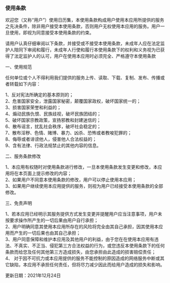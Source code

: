 <meta charset="utf-8">


<meta name="viewport" content="width=device-width, initial-scale=1,maximum-scale=1,user-scalable=no">

<meta http-equiv="Content-Type" content="text/html; charset=utf8">

<div class="txt"><h3>使用条款</h3><p>欢迎您（又称“用户”）使用日历集，本使用条款构成用户使用本应用所提供的服务之先决条件，除非用户接受本使用条款，否则用户无权使用本应用的服务。用户一旦使用，即视为同意接受本使用条款的约束。</p><p></p><p>请用户认真仔细审阅以下条款，并接受或不接受本使用条款，未成年人应在法定监护人陪同下审阅和履行，未成年人行使和履行本使用条款下的权利和义务视为已获得了法定监护人的认可，用户在使用本应用时必须完全、严格遵守本使用条款	</p><p>一、使用规范</p><p>任何单位或个人不得利用我们提供的服务上传、读取、下载、复制、发布、传播或者转载如下内容：</p><p>1、反对宪法所确定的基本原则的；<br>	2、危害国家安全，泄露国家秘密，颠覆国家政权，破坏国家统一的；<br>	3、损害国家荣誉和利益的；<br>	4、煽动民族仇恨、民族歧视，破坏民族团结的；<br>	5、破坏国家宗教政策，宣扬邪教和封建迷信的；<br>	6、散布谣言，扰乱社会秩序，破坏社会稳定的；<br>	7、散布淫秽、色情、赌博、暴力、凶杀、恐怖或者教唆犯罪的；<br>	8、侮辱或者诽谤他人，侵害他人合法权益的；<br>	9、含有法律、行政法规禁止的其他内容的信息。	</p><p>二、服务条款修改</p><p>1、本应用有权随时对使用条款进行修改，一旦本使用条款发生变更和修改，本应用将在本页面上提示修改的内容；<br>	2、如果用户不同意本使用条款的修改，用户可以停止使用本应用；<br>	3、如果用户继续使用本应用提供的服务，则视为用户已经接受本使用条款的全部修改。</p><p>三、免责声明</p><p>1、若本应用已经明示其服务提供方式发生变更并提醒用户应当注意事项，用户未按要求操作所产生的一切后果由用户自行承担；<br> 2、用户明确同意其使用本应用所存在的风险将完全由其自己承担，因其使用本应用而产生的一切后果也由其自己承担；<br> 3、用户同意保障和维护本应用及其他用户的利益，由于您在在使用本应用有违法、不真实、不正当、侵犯第三方合法权益的行为，或您违反本使用条款下的任何条款而给您及任何其他第三方造成损失，由您承担由此造成的损害赔偿责任；<br> 4、 对于因不可抗力或本应用提供的服务不能控制的原因造成的网络服务中断或其它缺陷，本应用不承担任何责任，但将尽力减少因此而给用户造成的损失和影响。 </p><p>更新日期：2021年12月24日</p></div>

